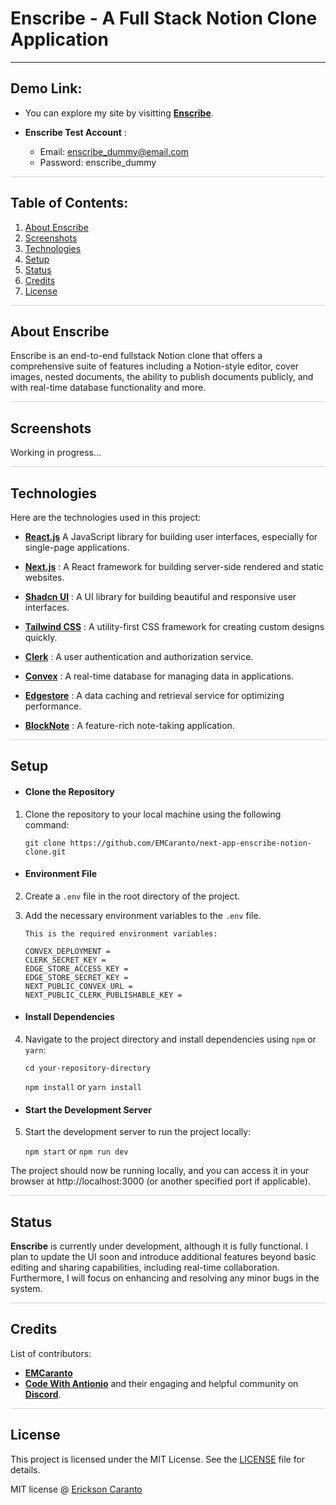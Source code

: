 # Enscribe - A Full Stack Notion Clone Application

---

## Demo Link:

- You can explore my site by visitting **[Enscribe](https://enscribe.vercel.app/)**.
- **Enscribe Test Account** :

  - Email: enscribe_dummy@email.com
  - Password: enscribe_dummy

<hr style="border: 0; height: 1px; background-color: #d4d4d4;">

## Table of Contents:

1. [About Enscribe](#about-enscribe)
2. [Screenshots](#screenshots)
3. [Technologies](#technologies)
4. [Setup](#setup)
5. [Status](#status)
6. [Credits](#credits)
7. [License](#license)

<hr style="border: 0; height: 1px; background-color: #d4d4d4;">

## About Enscribe

Enscribe is an end-to-end fullstack Notion clone that offers a comprehensive suite of features including a Notion-style editor, cover images, nested documents, the ability to publish documents publicly, and with real-time database functionality and more.

<hr style="border: 0; height: 1px; background-color: #d4d4d4;">

## Screenshots

Working in progress...

<hr style="border: 0; height: 1px; background-color: #d4d4d4;">

## Technologies

Here are the technologies used in this project:

- **[React.js](https://react.dev/)** A JavaScript library for building user interfaces, especially for single-page applications.

- **[Next.js](https://nextjs.org/)** : A React framework for building server-side rendered and static websites.

- **[Shadcn UI](https://ui.shadcn.com/)** : A UI library for building beautiful and responsive user interfaces.

- **[Tailwind CSS](https://tailwindcss.com/)** : A utility-first CSS framework for creating custom designs quickly.

- **[Clerk](https://clerk.com/)** : A user authentication and authorization service.

- **[Convex](https://www.convex.dev/)** : A real-time database for managing data in applications.

- **[Edgestore](https://edgestore.dev/)** : A data caching and retrieval service for optimizing performance.

- **[BlockNote](https://www.blocknotejs.org/)** : A feature-rich note-taking application.

<hr style="border: 0; height: 1px; background-color: #d4d4d4;">

## Setup

- #### Clone the Repository

1. Clone the repository to your local machine using the following command:

   `git clone https://github.com/EMCaranto/next-app-enscribe-notion-clone.git`

- #### Environment File

2.  Create a `.env` file in the root directory of the project.

3.  Add the necessary environment variables to the `.env` file.

        This is the required environment variables:

        CONVEX_DEPLOYMENT =
        CLERK_SECRET_KEY =
        EDGE_STORE_ACCESS_KEY =
        EDGE_STORE_SECRET_KEY =
        NEXT_PUBLIC_CONVEX_URL =
        NEXT_PUBLIC_CLERK_PUBLISHABLE_KEY =

- #### Install Dependencies

4. Navigate to the project directory and install dependencies using `npm` or `yarn`:

   `cd your-repository-directory`

   `npm install` or `yarn install`

- #### Start the Development Server

5. Start the development server to run the project locally:

   `npm start` or `npm run dev`

The project should now be running locally, and you can access it in your browser at http://localhost:3000 (or another specified port if applicable).

<hr style="border: 0; height: 1px; background-color: #d4d4d4;">

## Status

**Enscribe** is currently under development, although it is fully functional. I plan to update the UI soon and introduce additional features beyond basic editing and sharing capabilities, including real-time collaboration. Furthermore, I will focus on enhancing and resolving any minor bugs in the system.

<hr style="border: 0; height: 1px; background-color: #d4d4d4;">

## Credits

List of contributors:

- **[EMCaranto](https://github.com/EMCaranto)**
- **[Code With Antionio](https://www.codewithantonio.com/)** and their engaging and helpful community on **[Discord]()**.

<hr style="border: 0; height: 1px; background-color: #d4d4d4;">

## License

This project is licensed under the MIT License. See the [LICENSE](/LICENSE) file for details.

MIT license @ [Erickson Caranto](https://github.com/EMCaranto)
